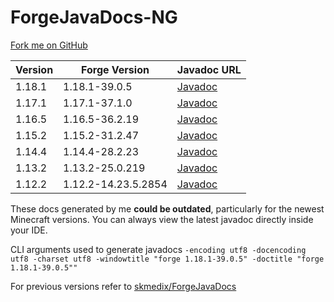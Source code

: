 # ForgeJavaDocs-NG

[Fork me on GitHub](https://github.com/Nekoyue/ForgeJavaDocs-NG)

| Version | Forge Version      | Javadoc URL                                                           |
|---------|--------------------|-----------------------------------------------------------------------|
| 1.18.1  | 1.18.1-39.0.5      | [Javadoc](https://nekoyue.github.io/ForgeJavaDocs-NG/javadoc/1.18.1/) |
| 1.17.1  | 1.17.1-37.1.0      | [Javadoc](https://nekoyue.github.io/ForgeJavaDocs-NG/javadoc/1.17.1/) |
| 1.16.5  | 1.16.5-36.2.19     | [Javadoc](https://nekoyue.github.io/ForgeJavaDocs-NG/javadoc/1.16.5/) |
| 1.15.2  | 1.15.2-31.2.47     | [Javadoc](https://nekoyue.github.io/ForgeJavaDocs-NG/javadoc/1.15.2/) |
| 1.14.4  | 1.14.4-28.2.23     | [Javadoc](https://nekoyue.github.io/ForgeJavaDocs-NG/javadoc/1.14.4/) |
| 1.13.2  | 1.13.2-25.0.219    | [Javadoc](https://nekoyue.github.io/ForgeJavaDocs-NG/javadoc/1.13.2/) |
| 1.12.2  | 1.12.2-14.23.5.2854 | [Javadoc](https://nekoyue.github.io/ForgeJavaDocs-NG/javadoc/1.12.2/) |

These docs generated by me **could be outdated**, particularly for the newest Minecraft versions. You can always view the latest javadoc directly inside your IDE.

CLI arguments used to generate
javadocs `-encoding utf8 -docencoding utf8 -charset utf8 -windowtitle "forge 1.18.1-39.0.5" -doctitle "forge 1.18.1-39.0.5""`

For previous versions refer to [skmedix/ForgeJavaDocs](https://skmedix.github.io/ForgeJavaDocs/)
